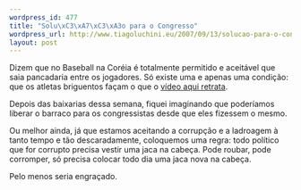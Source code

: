 ```yaml
--- 
wordpress_id: 477
title: "Solu\xC3\xA7\xC3\xA3o para o Congresso"
wordpress_url: http://www.tiagoluchini.eu/2007/09/13/solucao-para-o-congresso/
layout: post
---
```

Dizem que no Baseball na Coréia é totalmente permitido e aceitável que saia pancadaria entre os jogadores. Só existe uma e apenas uma condição: que os atletas briguentos façam o que o <a href="http://www.youtube.com/watch?v=ZPQkMWQ4x0s" target="_blank">vídeo aqui retrata</a>.

Depois das baixarias dessa semana, fiquei imaginando que poderíamos liberar o barraco para os congressistas desde que eles fizessem o mesmo.

Ou melhor ainda, já que estamos aceitando a corrupção e a ladroagem à tanto tempo e tão descaradamente, coloquemos uma regra: todo político que for corrupto precisa vestir uma jaca na cabeça. Pode roubar, pode corromper, só precisa colocar todo dia uma jaca nova na cabeça.

Pelo menos seria engraçado.
